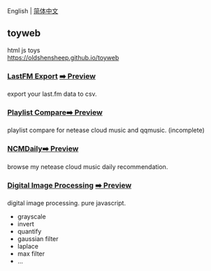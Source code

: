 English | [简体中文](./README.zh-CN.md)

## toyweb

html js toys  
<https://oldshensheep.github.io/toyweb>

### [LastFM Export](./lastfm-export) [➡️ Preview](https://oldshensheep.github.io/toyweb/lastfm-export/)

export your last.fm data to csv.

### [Playlist Compare](./playlist-compare)[➡️ Preview](https://oldshensheep.github.io/toyweb/playlist-compare/)

playlist compare for netease cloud music and qqmusic. (incomplete)

### [NCMDaily](./ncmdaily)[➡️ Preview](https://oldshensheep.github.io/toyweb/ncmdaily/)

browse my netease cloud music daily recommendation.

### [Digital Image Processing](./dip) [➡️ Preview](https://oldshensheep.github.io/toyweb/dip/)

digital image processing. pure javascript.

- grayscale
- invert
- quantify
- gaussian filter
- laplace
- max filter
- ...
